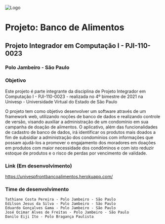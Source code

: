 ![Logo](https://univesp.br/sites/58f6506869226e9479d38201/theme/images/logo-univesp.png?1502396299)

# Projeto: Banco de Alimentos
## Projeto Integrador em Computação I - PJI-110-0023

### Polo Jambeiro - São Paulo

### Objetivo
Este projeto é parte integrante da disciplina de Projeto Integrador em Computação I - PJI-110-0023 - realizada no 4º bimestre de 2021 na 
Univesp - Universidade Virtual do Estado de São Paulo

O projeto tem como objetivo desenvolver um software através de um framework web, utilizando noções de banco de dados e realizando controle de versão, 
visando auxiliar a administração de um condomínio em sua campanha de doação de alimentos. O aplicativo, além das funcionalidades de cadastro de banco 
de dados, irá identificar os produtos mais doados a fim de subsidiar a administração dos condomínios com informações que possam ajudá-los a promover o 
engajamento dos moradores em doações em produtos com maior necessidade dos condôminos e com isto reduzir estoque de produtos e o risco de perdas por
vencimento de validade.

### Link (Em desenvolvimento)
https://univespfrontbancoalimentos.herokuapp.com/

### Time de desenvolvimento
```
Tathiane Costa Pereira - Polo Jambeiro - São Paulo
Edilson Jesus da Silva - Polo Jambeiro - São Paulo
Eduardo Gonçalves Gama - Polo Jambeiro - São Paulo
José Ocimar Alves de Freitas - Polo Jambeiro - São Paulo
Danilo Eiji Ito - Polo Bragança Paulista
```

